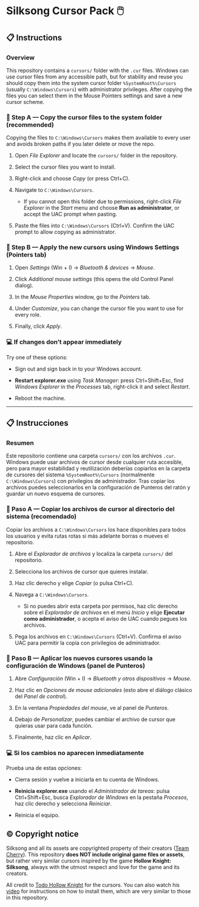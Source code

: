 # Silksong Cursor Pack 🖱️


## 📋 Instructions

### Overview

This repository contains a `cursors/` folder with the `.cur` files. Windows can use cursor files from any accessible path, but for stability and reuse you should copy them into the system cursor folder `%SystemRoot%\Cursors` (usually `C:\Windows\Cursors`) with administrator privileges. After copying the files you can select them in the Mouse Pointers settings and save a new cursor scheme.

### 📂 Step A — Copy the cursor files to the system folder (recommended)

Copying the files to `C:\Windows\Cursors` makes them available to every user and avoids broken paths if you later delete or move the repo.

1. Open _File Explorer_ and locate the `cursors/` folder in the repository.

2. Select the cursor files you want to install.

3. Right-click and choose _Copy_ (or press Ctrl+C).

4. Navigate to `C:\Windows\Cursors`.

    * If you cannot open this folder due to permissions, right-click _File Explorer_ in the _Start_ menu and choose **Run as administrator**, or accept the UAC prompt when pasting.

5. Paste the files into `C:\Windows\Cursors` (Ctrl+V). Confirm the UAC prompt to allow copying as administrator.


### 📝 Step B — Apply the new cursors using Windows Settings (Pointers tab)

1. Open _Settings_ (Win + I) → _Bluetooth & devices_ → _Mouse_.

2. Click _Additional mouse settings_ (this opens the old Control Panel dialog).

3. In the _Mouse Properties_ window, go to the _Pointers_ tab.

4. Under _Customize_, you can change the cursor file you want to use for every role.

6. Finally, click _Apply_.


### 💻 If changes don’t appear immediately

Try one of these options:

* Sign out and sign back in to your Windows account.

* **Restart explorer.exe** using _Task Manager_: press Ctrl+Shift+Esc, find _Windows Explorer_ in the _Processes_ tab, right-click it and select _Restart_.

* Reboot the machine.

---

## 📋 Instrucciones

### Resumen

Este repositorio contiene una carpeta `cursors/` con los archivos `.cur`. Windows puede usar archivos de cursor desde cualquier ruta accesible, pero para mayor estabilidad y reutilización deberías copiarlos en la carpeta de cursores del sistema `%SystemRoot%\Cursors` (normalmente `C:\Windows\Cursors`) con privilegios de administrador. Tras copiar los archivos puedes seleccionarlos en la configuración de Punteros del ratón y guardar un nuevo esquema de cursores.

### 📂 Paso A — Copiar los archivos de cursor al directorio del sistema (recomendado)

Copiar los archivos a `C:\Windows\Cursors` los hace disponibles para todos los usuarios y evita rutas rotas si más adelante borras o mueves el repositorio.

1. Abre el _Explorador de archivos_ y localiza la carpeta `cursors/` del repositorio.

2. Selecciona los archivos de cursor que quieres instalar.

3. Haz clic derecho y elige _Copiar_ (o pulsa Ctrl+C).

4. Navega a `C:\Windows\Cursors`.

    * Si no puedes abrir esta carpeta por permisos, haz clic derecho sobre el _Explorador de archivos_ en el menú _Inicio_ y elige **Ejecutar como administrador**, o acepta el aviso de UAC cuando pegues los archivos.

5. Pega los archivos en `C:\Windows\Cursors` (Ctrl+V). Confirma el aviso UAC para permitir la copia con privilegios de administrador.


### 📝 Paso B — Aplicar los nuevos cursores usando la configuración de Windows (panel de Punteros)

1. Abre _Configuración_ (Win + I) → _Bluetooth y otros dispositivos_ → _Mouse_.

2. Haz clic en _Opciones de mouse adicionales_ (esto abre el diálogo clásico del _Panel de control_).

3. En la ventana _Propiedades del mouse_, ve al panel de _Punteros_.

4. Debajo de _Personalizar_, puedes cambiar el archivo de cursor que quieras usar para cada función.

5. Finalmente, haz clic en _Aplicar_.


### 💻 Si los cambios no aparecen inmediatamente

Prueba una de estas opciones:

* Cierra sesión y vuelve a iniciarla en tu cuenta de Windows.

* **Reinicia explorer.exe** usando el _Administrador de tareas_: pulsa Ctrl+Shift+Esc, busca _Explorador de Windows_ en la pestaña _Procesos_, haz clic derecho y selecciona _Reiniciar_.

* Reinicia el equipo.


## ©️ Copyright notice

Silksong and all its assets are copyrighted property of their creators ([Team Cherry](https://www.teamcherry.com.au/)). This repository **does NOT include original game files or assets**, but rather very similar cursors inspired by the game **Hollow Knight: Silksong**, always with the utmost respect and love for the game and its creators.

All credit to [Todo Hollow Knight](https://www.youtube.com/@todohollowknight) for the cursors. You can also watch his [video](https://www.youtube.com/watch?v=PcGqkekvqSk) for instructions on how to install them, which are very similar to those in this repository.